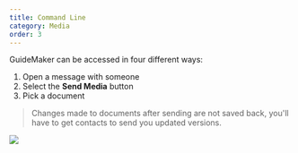 ```yaml
---
title: Command Line
category: Media
order: 3
---
```


GuideMaker can be accessed in four different ways:

1. Open a message with someone
2. Select the **Send Media** button
3. Pick a document

> Changes made to documents after sending are not saved back, you'll have to get contacts to send you updated versions.

![](//placehold.it/800x600)
